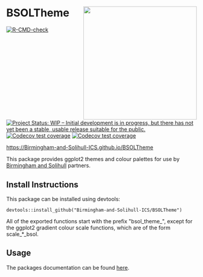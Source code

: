 # BSOLTheme <img src="https://www.birminghamsolihull.icb.nhs.uk/application/files/1316/5651/5354/logo_full_colour_main_lockup.svg" align="right" width="300px"/>

<!-- badges: start -->
[![R-CMD-check](https://github.com/Birmingham-and-Solihull-ICS/BSOLTheme/workflows/R-CMD-check/badge.svg)](https://github.com/Birmingham-and-Solihull-ICS/BSOL/actions)
[![Project Status: WIP – Initial development is in progress, but there has not yet been a stable, usable release suitable for the public.](https://www.repostatus.org/badges/latest/wip.svg)](https://www.repostatus.org/#wip)
[![Codecov test coverage](https://codecov.io/gh/Birmingham-and-Solihull-ICS/BSOLTheme/branch/main/graph/badge.svg)](https://codecov.io/gh/Birmingham-and-Solihull-ICS/BSOLTheme?branch=main)
[![Codecov test coverage](https://codecov.io/gh/Birmingham-and-Solihull-ICS/BSOLTheme/graph/badge.svg)](https://app.codecov.io/gh/Birmingham-and-Solihull-ICS/BSOLTheme)
<!-- badges: end -->

https://Birmingham-and-Solihull-ICS.github.io/BSOLTheme

This package provides ggplot2 themes and colour palettes for use by [Birmingham and Solihull](https://www.birminghamsolihull.icb.nhs.uk/) partners.

## Install Instructions

This package can be installed using devtools:

```{r}
devtools::install_github("Birmingham-and-Solihull-ICS/BSOLTheme")
```

All of the exported functions start with the prefix "bsol_theme_", except for the ggplot2 gradient colour scale functions,
which are of the form scale_*_bsol.

## Usage

The packages documentation can be found [here](https://Birmingham-and-Solihull-ICS.github.io/BSOLTheme/).
